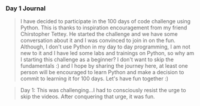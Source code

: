 ### Day 1 Journal
> I have decided to participate in the 100 days of code challenge using Python. This is thanks to inspiration encouragement from my friend Chirstopher Tettey. He started the challenge and we have some conversation about it and I was convinced to join in on the fun. Although, I don't use Python in my day to day programming, I am not new to it and I have led some labs and trainings on Python, so why am I starting this challenge as a beginner? I don't want to skip the fundamentals :) and I hope by sharing the journey here, at least one person will be encouraged to learn Python and make a decision to commit to learning it for 100 days. Let's have fun together :)

> Day 1: This was challenging...I had to consciously resist the urge to skip the videos. After conquering that urge, it was fun.